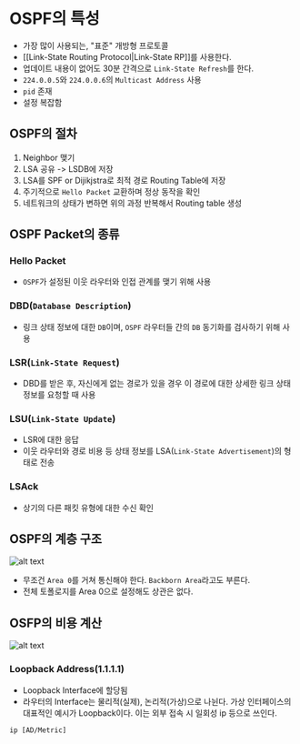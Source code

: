 # OSPF의 특성
- 가장 많이 사용되는, "표준" 개방형 프로토콜
- [[Link-State Routing Protocol|Link-State RP]]를 사용한다.
- 업데이트 내용이 없어도 30분 간격으로 `Link-State Refresh`를 한다.
- `224.0.0.5`와 `224.0.0.6`의 `Multicast Address` 사용
- `pid` 존재
- 설정 복잡함
## OSPF의 절차
1. Neighbor 맺기
2. LSA 공유 -> LSDB에 저장
3. LSA를 SPF or Dijikjstra로 최적 경로 Routing Table에 저장
4. 주기적으로 `Hello Packet` 교환하며 정상 동작을 확인
5. 네트워크의 상태가 변하면 위의 과정 반복해서 Routing table 생성
## OSPF Packet의 종류
### Hello Packet
- `OSPF`가 설정된 이웃 라우터와 인접 관계를 맺기 위해 사용
### DBD(`Database Description`)
- 링크 상태 정보에 대한 `DB`이며, `OSPF` 라우터들 간의 `DB` 동기화를 검사하기 위해 사용

### LSR(`Link-State Request`)
- DBD를 받은 후, 자신에게 없는 경로가 있을 경우 이 경로에 대한 상세한 링크 상태 정보를 요청할 때 사용

### LSU(`Link-State Update`)
- LSR에 대한 응답
- 이웃 라우터와 경로 비용 등 상태 정보를 LSA(`Link-State Advertisement`)의 형태로 전송
### LSAck
- 상기의 다른 패킷 유형에 대한 수신 확인
## OSPF의 계층 구조
![alt text](image.png)

- 무조건 `Area 0`를 거쳐 통신해야 한다. `Backborn Area`라고도 부른다.
-  전체 토폴로지를 Area 0으로 설정해도 상관은 없다.
## OSFP의 비용 계산
![alt text](image-9.png)
### Loopback Address(1.1.1.1)
- Loopback Interface에 할당됨
- 라우터의 Interface는 물리적(실제), 논리적(가상)으로 나뉜다.
가상 인터페이스의 대표적인 예시가 Loopback이다. 이는 외부 접속 시 일회성 ip 등으로 쓰인다.

`ip [AD/Metric]`